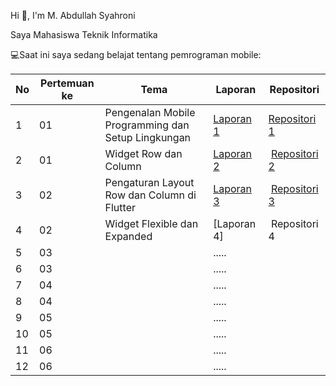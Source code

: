 Hi 👋, I'm M. Abdullah Syahroni

Saya Mahasiswa Teknik Informatika

💻Saat ini saya sedang belajat tentang pemrograman mobile:

| No | Pertemuan ke | Tema | Laporan | Repositori |
| ------------ | ------------ | ------------ | ------------ | ------------ |
| 1 | 01  | Pengenalan Mobile Programming dan Setup Lingkungan | [Laporan 1](https://docs.google.com/document/d/14O_p45-CQGjPZy3FM-DiPvVk_zxGD1wR/edit?usp=drive_link&ouid=107291427303928358390&rtpof=true&sd=true) | [Repositori 1](https://github.com/syahroni111/Prak-Pembrogaman-Mobile/commit/e0c3566f9f11e14069c163729f2d27266219e7fe) |
| 2 | 01 | Widget Row dan Column | [Laporan 2](https://docs.google.com/document/d/14otp8QnoDnHncwvyO2SJZJSVRXG9FLC4/edit?usp=drive_link&ouid=107291427303928358390&rtpof=true&sd=true) | [Repositori 2](https://github.com/syahroni111/Prak-Pembrogaman-Mobile/tree/main/TUGAS%202) |
| 3 | 02 | Pengaturan Layout Row dan Column di Flutter | [Laporan 3](https://docs.google.com/document/d/1AJFpaRXT0dg2EJDxDsxw3RUdKS5Tmkr8/edit?usp=drive_link&ouid=107291427303928358390&rtpof=true&sd=true) | [Repositori 3](https://github.com/syahroni111/Prak-Pembrogaman-Mobile/tree/main/TUGAS%203) |
| 4 | 02 | Widget Flexible dan Expanded	 | [Laporan 4] | Repositori 4 |
| 5 | 03 |  | ..... |  |
| 6 | 03 |  | ..... |  |
| 7 | 04 |  | ..... |  |
| 8 | 04 |  | ..... |  |
| 9 | 05 |  | ..... |  |
| 10 | 05 |  | ..... |  |
| 11 | 06 |  | ..... |  |
| 12 | 06 |  | ..... |  |
